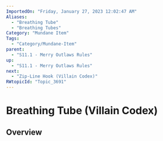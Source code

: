 ```yaml
---
ImportedOn: "Friday, January 27, 2023 12:02:47 AM"
Aliases:
  - "Breathing Tube"
  - "Breathing Tubes"
Category: "Mundane Item"
Tags:
  - "Category/Mundane-Item"
parent:
  - "S11.1 - Merry Outlaws Rules"
up:
  - "S11.1 - Merry Outlaws Rules"
next:
  - "Zip-Line Hook (Villain Codex)"
RWtopicId: "Topic_3691"
---
```

# Breathing Tube (Villain Codex)
## Overview
